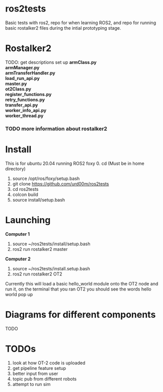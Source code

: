 # ros2tests
Basic tests with ros2, repo for when learning ROS2, and repo for running basic rostalker2 files during the intial prototyping stage.

# Rostalker2
TODO: get descriptions set up
**armClass.py**  
**armManager.py**  
**armTransferHandler.py**  
**load_run_api.py**  
**master.py**  
**ot2Class.py**  
**register_functions.py**  
**retry_functions.py**  
**transfer_api.py**  
**worker_info_api.py**  
**worker_thread.py**  

### TODO more information about rostalker2

# Install 
This is for ubuntu 20.04 running ROS2 foxy
0. cd (Must be in home directory)
1. source /opt/ros/foxy/setup.bash
2. git clone https://github.com/urd00m/ros2tests
3. cd ros2tests
4. colcon build 
5. source install/setup.bash

# Launching 
**Computer 1**
1. source ~/ros2tests/install/setup.bash
2. ros2 run rostalker2 master

**Computer 2**
1. source ~/ros2tests/install.setup.bash
2. ros2 run rostalker2 OT2

Currently this will load a basic hello_world module onto the OT2 node and run it, on the terminal that you ran OT2 you should see the words hello world pop up 

# Diagrams for different components
TODO

# TODOs
1) look at how OT-2 code is uploaded   
2) get pipeline feature setup   
3) better input from user  
4) topic pub from different robots   
5) attempt to run sim   

